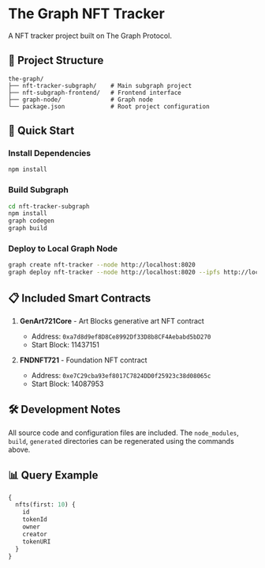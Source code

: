 # The Graph NFT Tracker

A NFT tracker project built on The Graph Protocol.

## 📁 Project Structure

```
the-graph/
├── nft-tracker-subgraph/    # Main subgraph project
├── nft-subgraph-frontend/   # Frontend interface
├── graph-node/              # Graph node
└── package.json             # Root project configuration
```

## 🚀 Quick Start

### Install Dependencies
```bash
npm install
```

### Build Subgraph
```bash
cd nft-tracker-subgraph
npm install
graph codegen
graph build
```

### Deploy to Local Graph Node
```bash
graph create nft-tracker --node http://localhost:8020
graph deploy nft-tracker --node http://localhost:8020 --ipfs http://localhost:5001
```

## 📋 Included Smart Contracts

1. **GenArt721Core** - Art Blocks generative art NFT contract
   - Address: `0xa7d8d9ef8D8Ce8992Df33D8b8CF4Aebabd5bD270`
   - Start Block: 11437151

2. **FNDNFT721** - Foundation NFT contract  
   - Address: `0xe7C29cba93ef8017C7824DD0f25923c38d08065c`
   - Start Block: 14087953

## 🛠️ Development Notes

All source code and configuration files are included. The `node_modules`, `build`, `generated` directories can be regenerated using the commands above.

## 📊 Query Example

```graphql
{
  nfts(first: 10) {
    id
    tokenId
    owner
    creator
    tokenURI
  }
}
```
